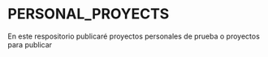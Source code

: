 # PERSONAL_PROYECTS
En este respositorio publicaré proyectos personales de prueba o proyectos para publicar
